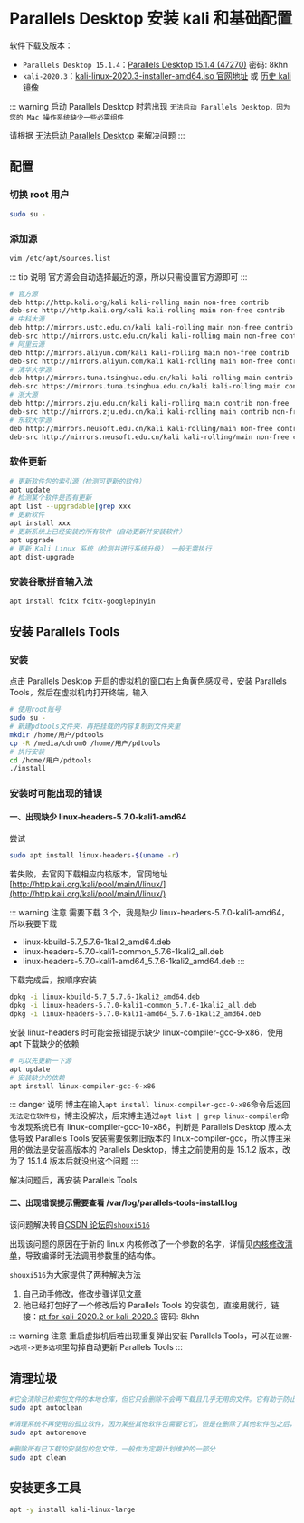 # Parallels Desktop 安装 kali 和基础配置

软件下载及版本：

- `Parallels Desktop 15.1.4`：[Parallels Desktop 15.1.4 (47270)](https://pan.baidu.com/s/1T74lJZC7P2vAzLULhGbmgg) 密码: 8khn
- `kali-2020.3`：[kali-linux-2020.3-installer-amd64.iso 官网地址](https://www.kali.org/downloads/) 或 [历史 kali 镜像](http://old.kali.org/kali-images/)

::: warning
启动 Parallels Desktop 时若出现 `无法启动 Parallels Desktop，因为您的 Mac 操作系统缺少一些必需组件`

请根据 [无法启动 Parallels Desktop](/items/magic_problem/parallels_desktop_15) 来解决问题
:::

## 配置

### 切换 root 用户

```bash
sudo su -
```

### 添加源

```bash
vim /etc/apt/sources.list
```

::: tip 说明
官方源会自动选择最近的源，所以只需设置官方源即可
:::

```bash
# 官方源
deb http://http.kali.org/kali kali-rolling main non-free contrib
deb-src http://http.kali.org/kali kali-rolling main non-free contrib
# 中科大源
deb http://mirrors.ustc.edu.cn/kali kali-rolling main non-free contrib
deb-src http://mirrors.ustc.edu.cn/kali kali-rolling main non-free contrib
# 阿里云源
deb http://mirrors.aliyun.com/kali kali-rolling main non-free contrib
deb-src http://mirrors.aliyun.com/kali kali-rolling main non-free contrib
# 清华大学源
deb http://mirrors.tuna.tsinghua.edu.cn/kali kali-rolling main contrib non-free
deb-src https://mirrors.tuna.tsinghua.edu.cn/kali kali-rolling main contrib non-free
# 浙大源
deb http://mirrors.zju.edu.cn/kali kali-rolling main contrib non-free
deb-src http://mirrors.zju.edu.cn/kali kali-rolling main contrib non-free
# 东软大学源
deb http://mirrors.neusoft.edu.cn/kali kali-rolling/main non-free contrib
deb-src http://mirrors.neusoft.edu.cn/kali kali-rolling/main non-free contrib
```

### 软件更新

```bash
# 更新软件包的索引源（检测可更新的软件）
apt update
# 检测某个软件是否有更新
apt list --upgradable|grep xxx
# 更新软件
apt install xxx
# 更新系统上已经安装的所有软件（自动更新并安装软件）
apt upgrade
# 更新 Kali Linux 系统（检测并进行系统升级） 一般无需执行
apt dist-upgrade
```

### 安装谷歌拼音输入法

```bash
apt install fcitx fcitx-googlepinyin
```

## 安装 Parallels Tools

### 安装

点击 Parallels Desktop 开启的虚拟机的窗口右上角黄色感叹号，安装 Parallels Tools，然后在虚拟机内打开终端，输入

```bash
# 使用root账号
sudo su -
# 新建pdtools文件夹，再把挂载的内容复制到文件夹里
mkdir /home/用户/pdtools
cp -R /media/cdrom0 /home/用户/pdtools
# 执行安装
cd /home/用户/pdtools
./install
```

### 安装时可能出现的错误

#### 一、出现缺少 linux-headers-5.7.0-kali1-amd64

尝试

```bash
sudo apt install linux-headers-$(uname -r)
```

若失败，去官网下载相应内核版本，官网地址
[http://http.kali.org/kali/pool/main/l/linux/](http://http.kali.org/kali/pool/main/l/linux/)

::: warning 注意
需要下载 3 个，我是缺少 linux-headers-5.7.0-kali1-amd64，所以我要下载

- linux-kbuild-5.7_5.7.6-1kali2_amd64.deb
- linux-headers-5.7.0-kali1-common_5.7.6-1kali2_all.deb
- linux-headers-5.7.0-kali1-amd64_5.7.6-1kali2_amd64.deb
  :::

下载完成后，按顺序安装

```bash
dpkg -i linux-kbuild-5.7_5.7.6-1kali2_amd64.deb
dpkg -i linux-headers-5.7.0-kali1-common_5.7.6-1kali2_all.deb
dpkg -i linux-headers-5.7.0-kali1-amd64_5.7.6-1kali2_amd64.deb
```

安装 linux-headers 时可能会报错提示缺少 linux-compiler-gcc-9-x86，使用 apt 下载缺少的依赖

```bash
# 可以先更新一下源
apt update
# 安装缺少的依赖
apt install linux-compiler-gcc-9-x86
```

::: danger 说明
博主在输入`apt install linux-compiler-gcc-9-x86`命令后返回`无法定位软件包`，博主没解决，后来博主通过`apt list | grep linux-compiler`命令发现系统已有 linux-compiler-gcc-10-x86，判断是 Parallels Desktop 版本太低导致 Parallels Tools 安装需要依赖旧版本的 linux-compiler-gcc，所以博主采用的做法是安装高版本的 Parallels Desktop，博主之前使用的是 15.1.2 版本，改为了 15.1.4 版本后就没出这个问题
:::

解决问题后，再安装 Parallels Tools

#### 二、出现错误提示需要查看 /var/log/parallels-tools-install.log

该问题解决转自[CSDN 论坛的`shouxi516`](https://blog.csdn.net/shouxi516/article/details/106367604)

出现该问题的原因在于新的 linux 内核修改了一个参数的名字，详情见[内核修改清单](https://github.com/torvalds/linux/commit/97a32539b9568bb653683349e5a76d02ff3c3e2c)，导致编译时无法调用参数里的结构体。

`shouxi516`为大家提供了两种解决方法

1. 自己动手修改，修改步骤详见[文章](https://blog.csdn.net/shouxi516/article/details/106367604)
2. 他已经打包好了一个修改后的 Parallels Tools 的安装包，直接用就行，链接：[pt for kali-2020.2 or kali-2020.3](https://pan.baidu.com/s/1T74lJZC7P2vAzLULhGbmgg) 密码: 8khn

::: warning 注意
重启虚拟机后若出现重复弹出安装 Parallels Tools，可以在`设置->选项->更多选项`里勾掉自动更新 Parallels Tools
:::

## 清理垃圾

```bash
#它会清除已检索包文件的本地仓库，但它只会删除不会再下载且几乎无用的文件。它有助于防止缓存过大
sudo apt autoclean

#清理系统不再使用的孤立软件，因为某些其他软件包需要它们，但是在删除了其他软件包之后，而不再需要它们
sudo apt autoremove

#删除所有已下载的安装包的包文件，一般作为定期计划维护的一部分
sudo apt clean
```

## 安装更多工具

```bash
apt -y install kali-linux-large
```
